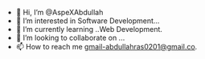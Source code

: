 - 👋 Hi, I’m @AspeXAbdullah
- 👀 I’m interested in Software Development...
- 🌱 I’m currently learning ..Web Development.
- 💞️ I’m looking to collaborate on ...
- 📫 How to reach me gmail-abdullahras0201@gmail.co.

<!---
AspeXAbdullah/AspeXAbdullah is a ✨ special ✨ repository because its `README.md` (this file) appears on your GitHub profile.
You can click the Preview link to take a look at your changes.
--->

